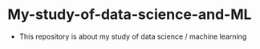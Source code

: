 # My-study-of-data-science-and-ML
- This repository is about my study of data science / machine learning
